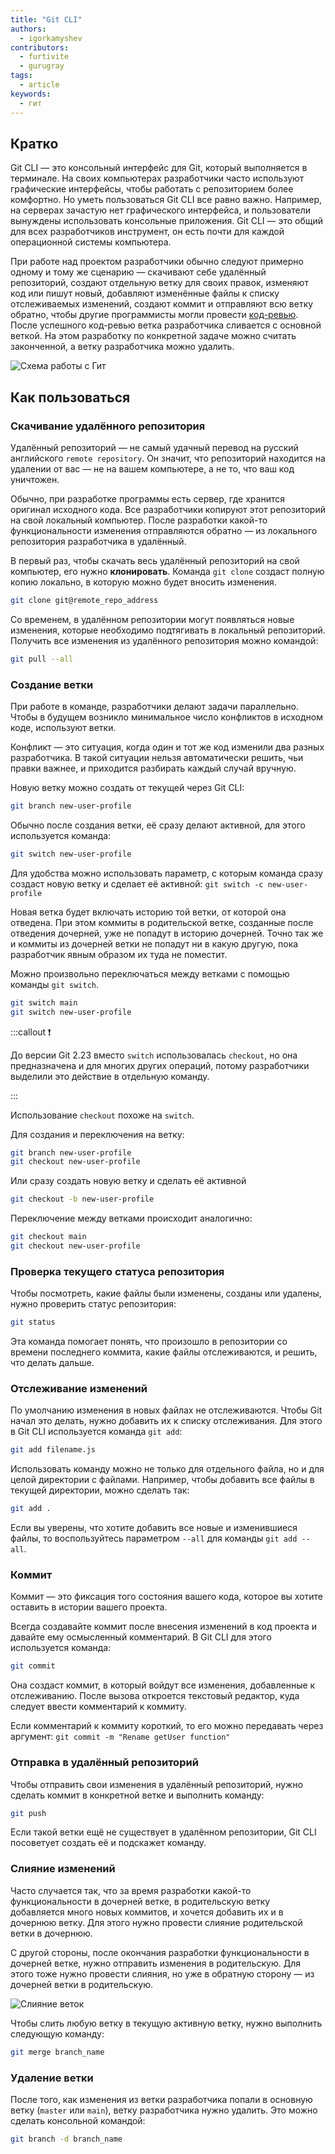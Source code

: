 ```yaml
---
title: "Git CLI"
authors:
  - igorkamyshev
contributors:
  - furtivite
  - gurugray
tags:
  - article
keywords:
  - гит
---
```

## Кратко

Git CLI — это консольный интерфейс для Git, который выполняется в терминале. На своих компьютерах разработчики часто используют графические интерфейсы, чтобы работать с репозиторием более комфортно. Но уметь пользоваться Git CLI все равно важно. Например, на серверах зачастую нет графического интерфейса, и пользователи вынуждены использовать консольные приложения. Git CLI — это общий для всех разработчиков инструмент, он есть почти для каждой операционной системы компьютера.

При работе над проектом разработчики обычно следуют примерно одному и тому же сценарию — скачивают себе удалённый репозиторий, создают отдельную ветку для своих правок, изменяют код или пишут новый, добавляют изменённые файлы к списку отслеживаемых изменений, создают коммит и отправляют всю ветку обратно, чтобы другие программисты могли провести [код-ревью](../code-review). После успешного код-ревью ветка разработчика сливается с основной веткой. На этом разработку по конкретной задаче можно считать законченной, а ветку разработчика можно удалить.

![Схема работы с Гит](images/high-level.png)

## Как пользоваться

### Скачивание удалённого репозитория

Удалённый репозиторий — не самый удачный перевод на русский английского `remote repository`. Он значит, что репозиторий находится на удалении от вас — не на вашем компьютере, а не то, что ваш код уничтожен.

Обычно, при разработке программы есть сервер, где хранится оригинал исходного кода. Все разработчики копируют этот репозиторий на свой локальный компьютер. После разработки какой-то функциональности изменения отправляются обратно — из локального репозитория разработчика в удалённый.

В первый раз, чтобы скачать весь удалённый репозиторий на свой компьютер, его нужно __клонировать__. Команда `git clone` создаст полную копию локально, в которую можно будет вносить изменения.

```bash
git clone git@remote_repo_address
```

Со временем, в удалённом репозитории могут появляться новые изменения, которые необходимо подтягивать в локальный репозиторий. Получить все изменения из удалённого репозитория можно командой:

```bash
git pull --all
```

### Создание ветки

При работе в команде, разработчики делают задачи параллельно. Чтобы в будущем возникло минимальное число конфликтов в исходном коде, используют ветки.

Конфликт — это ситуация, когда один и тот же код изменили два разных разработчика. В такой ситуации нельзя автоматически решить, чьи правки важнее, и приходится разбирать каждый случай вручную.

Новую ветку можно создать от текущей через Git CLI:

```bash
git branch new-user-profile
```

Обычно после создания ветки, её сразу делают активной, для этого используется команда:

```bash
git switch new-user-profile
```

Для удобства можно использовать параметр, с которым команда сразу создаст новую ветку и сделает её активной: `git switch -c new-user-profile`

Новая ветка будет включать историю той ветки, от которой она отведена. При этом коммиты в родительской ветке, созданные после отведения дочерней, уже не попадут в историю дочерней. Точно так же и коммиты из дочерней ветки не попадут ни в какую другую, пока разработчик явным образом их туда не поместит.

Можно произвольно переключаться между ветками с помощью команды `git switch`.

```bash
git switch main
git switch new-user-profile
```

:::callout ❗️

До версии Git 2.23 вместо `switch` использовалась `checkout`, но она предназначена и для многих других операций, потому разработчики выделили это действие в отдельную команду.

:::

Использование `checkout` похоже на `switch`.

Для создания и переключения на ветку:
```bash
git branch new-user-profile
git checkout new-user-profile
```

Или сразу создать новую ветку и сделать её активной
```bash
git checkout -b new-user-profile
```

Переключение между ветками происходит аналогично:
```bash
git checkout main
git checkout new-user-profile
```

### Проверка текущего статуса репозитория

Чтобы посмотреть, какие файлы были изменены, созданы или удалены, нужно проверить статус репозитория:

```bash
git status
```

Эта команда помогает понять, что произошло в репозитории со времени последнего коммита, какие файлы отслеживаются, и решить, что делать дальше.

### Отслеживание изменений

По умолчанию изменения в новых файлах не отслеживаются. Чтобы Git начал это делать, нужно добавить их к списку отслеживания. Для этого в Git CLI используется команда `git add`:

```bash
git add filename.js
```

Использовать команду можно не только для отдельного файла, но и для целой директории с файлами. Например, чтобы добавить все файлы в текущей директории, можно сделать так:

```bash
git add .
```

Если вы уверены, что хотите добавить все новые и изменившиеся файлы, то воспользуйтесь параметром `--all` для команды `git add --all`.

### Коммит

Коммит — это фиксация того состояния вашего кода, которое вы хотите оставить в истории вашего проекта.

Всегда создавайте коммит после внесения изменений в код проекта и давайте ему осмысленный комментарий. В Git CLI для этого используется команда:

```bash
git commit
```

Она создаст коммит, в который войдут все изменения, добавленные к отслеживанию. После вызова откроется текстовый редактор, куда следует ввести комментарий к коммиту.

Если комментарий к коммиту короткий, то его можно передавать через аргумент: `git commit -m "Rename getUser function"`

### Отправка в удалённый репозиторий

Чтобы отправить свои изменения в удалённый репозиторий, нужно сделать коммит в конкретной ветке и выполнить команду:

```bash
git push
```

Если такой ветки ещё не существует в удалённом репозитории, Git CLI посоветует создать её и подскажет команду.

### Слияние изменений

Часто случается так, что за время разработки какой-то функциональности в дочерней ветке, в родительскую ветку добавляется много новых коммитов, и хочется добавить их и в дочернюю ветку. Для этого нужно провести слияние родительской ветки в дочернюю.

С другой стороны, после окончания разработки функциональности в дочерней ветке, нужно отправить изменения в родительскую. Для этого тоже нужно провести слияния, но уже в обратную сторону — из дочерней ветки в родительскую.

![Слияние веток](images/merge.png)

Чтобы слить любую ветку в текущую активную ветку, нужно выполнить следующую команду:

```bash
git merge branch_name
```

### Удаление ветки

После того, как изменения из ветки разработчика попали в основную ветку (`master` или `main`), ветку разработчика нужно удалить. Это можно сделать консольной командой:

```bash
git branch -d branch_name
```

